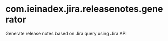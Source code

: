 # com.ieinadex.jira.releasenotes.generator
Generate release notes based on Jira query using Jira API
